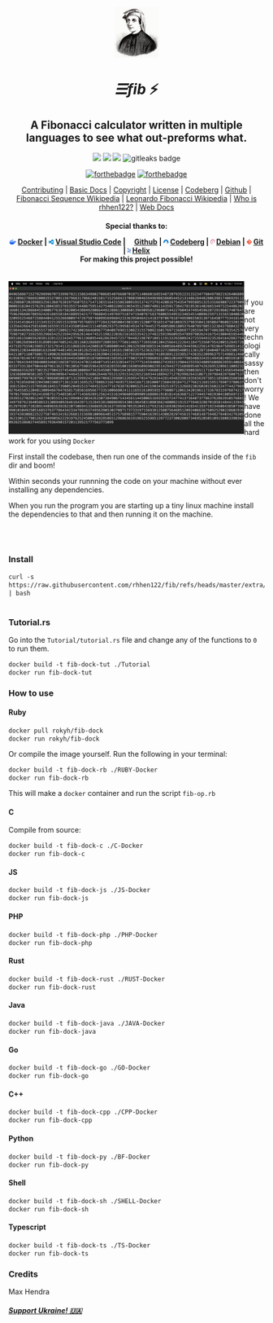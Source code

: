 <div align="center">
<img src="media/fib.jpeg" height="100">

# _☰fib_ ⚡️

## A Fibonacci calculator written in multiple languages to see what out-preforms what.
<img src="http://badgen.net/github/commits/rhhen122/fib/">
<a href="http://vimp.rhhen.xyz/Licenses/lookinggood/non/UNLICENSE.html">
<img src="http://badgen.net/static/license/VIMPNL/black"></a>
<img src="http://badgen.net/static/Very/Code Rich/green?icon=https://www.svgrepo.com/show/535314/code.svg">
<img alt="gitleaks badge" src="https://img.shields.io/badge/protected%20by-gitleaks-blue">

[![forthebadge](https://forthebadge.com/images/featured/featured-built-with-love.svg)](https://forthebadge.com)
[![forthebadge](https://forthebadge.com/images/featured/featured-gluten-free.svg)](https://forthebadge.com)

<a href="/CONTRIBUTING.md">Contributing</a>
|
<a href="/basics/1.md">Basic Docs</a>
|
<a href="/extra/COPYRIGHT">Copyright</a>
|
<a href="http://www.apache.org/licenses/LICENSE-2.0">License</a>
|
<a href="http://codeberg.org/rhhen122/fib">Codeberg</a>
|
<a href="http://github.com/rhhen122/fib">Github</a>
|
<a href="http://en.wikipedia.org/wiki/Fibonacci_sequence">Fibonacci Sequence Wikipedia</a>
|
<a href="http://en.wikipedia.org/wiki/Fibonacci">Leonardo Fibonacci Wikipedia</a>
|
<a href="http://roky.rhhen.xyz">Who is rhhen122?</a>
|
<a href="http://rhhen122.github.io/fib/">Web Docs</a>

<h4>Special thanks to:

<img src="media/docker.png" height="10"> <a href="http://www.docker.com">Docker</a>
|
<img src="media/vscode.png" height="10"> <a href="http://code.visualstudio.com">Visual Studio Code</a>
|
<img src="../git/media/github-white.png" height="10"> <a href="http://github.com">Github</a>
|
<img src="media/codeberg.png" height="10"> <a href="http://codeberg.org">Codeberg</a>
|
<img src="media/debian.png" height="10"> <a href="http://www.debian.org/">Debian</a>
|
<img src="../git/media/git.png" height="10"> <a href="http://git-scm.com">Git</a>
|
<img src="media/helix.svg" height="10"> <a href="http://helix-editor.com">Helix</a>
<br>
For making this project possible!
</h4>
</div>
<br>
<img align="left" src="media/image.png" height="300">

######

If you are not very technologically sassy then don't worry! We have done all the hard work for you using `Docker`

First install the codebase, then run one of the commands inside of the `fib` dir and boom!

Within seconds your runnning the code on your machine without ever installing any dependencies.

When you run the program you are starting up a tiny linux machine install the dependencies to that and then running it on the machine.

<br>

#

### Install
```
curl -s https://raw.githubusercontent.com/rhhen122/fib/refs/heads/master/extra/install.sh | bash
```

#

### Tutorial.rs
Go into the `Tutorial/tutorial.rs` file and change any of the functions to `0` to run them.
```
docker build -t fib-dock-tut ./Tutorial
docker run fib-dock-tut
```

### How to use

#### Ruby
```
docker pull rokyh/fib-dock
docker run rokyh/fib-dock
```

Or compile the image yourself. Run the following in your terminal:
```
docker build -t fib-dock-rb ./RUBY-Docker
docker run fib-dock-rb
```

This will make a `docker` container and run the script `fib-op.rb`

#### C
Compile from source:
```
docker build -t fib-dock-c ./C-Docker
docker run fib-dock-c
```

#### JS
```
docker build -t fib-dock-js ./JS-Docker
docker run fib-dock-js
```

#### PHP
```
docker build -t fib-dock-php ./PHP-Docker
docker run fib-dock-php
```

#### Rust
```
docker build -t fib-dock-rust ./RUST-Docker
docker run fib-dock-rust
```

#### Java
```
docker build -t fib-dock-java ./JAVA-Docker
docker run fib-dock-java
```

#### Go
```
docker build -t fib-dock-go ./GO-Docker
docker run fib-dock-go
```

#### C++
```
docker build -t fib-dock-cpp ./CPP-Docker
docker run fib-dock-cpp
```

#### Python
```
docker build -t fib-dock-py ./BF-Docker
docker run fib-dock-py
```

#### Shell
```
docker build -t fib-dock-sh ./SHELL-Docker
docker run fib-dock-sh
```

#### Typescript
```
docker build -t fib-dock-ts ./TS-Docker
docker run fib-dock-ts
```

### Credits
Max Hendra

##### <a href="https://war.ukraine.ua/support-ukraine/">Support Ukraine! 🇺🇦</a>
